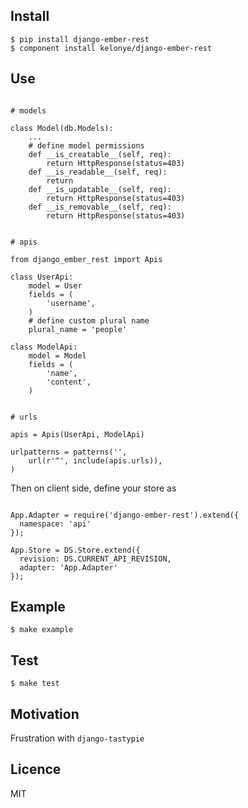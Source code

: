 Install
---

    $ pip install django-ember-rest
    $ component install kelonye/django-ember-rest

Use
---

```

# models

class Model(db.Models):
    ...
    # define model permissions
    def __is_creatable__(self, req):
        return HttpResponse(status=403)
    def __is_readable__(self, req):
        return
    def __is_updatable__(self, req):
        return HttpResponse(status=403)
    def __is_removable__(self, req):
        return HttpResponse(status=403)


# apis

from django_ember_rest import Apis

class UserApi:
    model = User
    fields = (
        'username',
    )
    # define custom plural name
    plural_name = 'people'

class ModelApi:
    model = Model
    fields = (
        'name',
        'content',
    )


# urls

apis = Apis(UserApi, ModelApi)

urlpatterns = patterns('',
    url(r'^', include(apis.urls)),
)

```

Then on client side, define your store as

```

App.Adapter = require('django-ember-rest').extend({
  namespace: 'api'
});

App.Store = DS.Store.extend({
  revision: DS.CURRENT_API_REVISION,
  adapter: 'App.Adapter'
});

```

Example
---
    
    $ make example


Test
---

    $ make test


Motivation
---

Frustration with `django-tastypie`

Licence
---

MIT